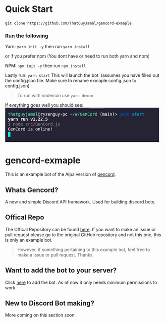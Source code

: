 # Quick Start

`git clone https://github.com/ThatGuyJamal/gencord-exmaple`

### Run the following

Yarn: `yarn init -y` then run `yarn install`

or if you prefer npm (You dont have or need to run both yarn and npm)

NPM: `npm init -y` then run `npm install`

Lastly run: `yarn start` This will launch the bot. (assumes you have filled out the config.json file. Make sure to rename exmaple.config.json to config.json)

> To run with nodemon use `yarn demon`

If eveything goes well you should see:
![yarn start image](./assets/yarn_start_exmaple.png)

# gencord-exmaple

This is an example bot of the Alpa version of [gencord](https://github.com/Gencord/gencord).

## Whats Gencord?

A new and simple Discord API framework. Used for building discord bots.

## Offical Repo

The Offical Repository can be found [here](https://github.com/Gencord/gencord). If you want to make an issue or pull request please go to the original GitHub repository and not this one, this is only an example bot.

> However, if something pertaining to this example bot, feel free to make a issue or pull request. Thanks.

## Want to add the bot to your server?

Click [here](https://discord.com/api/oauth2/authorize?client_id=816050426747027527&permissions=2147552256&scope=bot) to add the bot. As of now it only needs minimum permissions to work.

## New to Discord Bot making?

More coming on this section soon.
